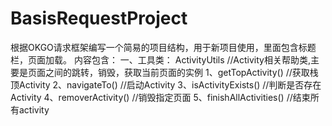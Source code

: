 # BasisRequestProject
根据OKGO请求框架编写一个简易的项目结构，用于新项目使用，里面包含标题栏，页面加载。
内容包含：
一、工具类：
ActivityUtils   //Activity相关帮助类,主要是页面之间的跳转，销毁，获取当前页面的实例
1、getTopActivity() //获取栈顶Activity
2、navigateTo()  //启动Activity
3、isActivityExists() //判断是否存在Activity
4、removerActivity()  //销毁指定页面
5、finishAllActivities()  //结束所有activity
